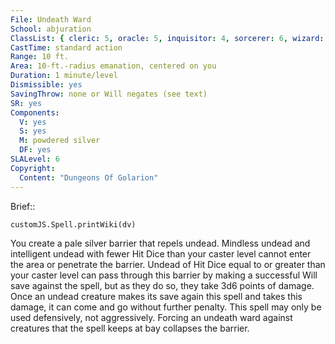 ```yaml
---
File: Undeath Ward
School: abjuration
ClassList: { cleric: 5, oracle: 5, inquisitor: 4, sorcerer: 6, wizard: 6, witch: 6 }
CastTime: standard action
Range: 10 ft.
Area: 10-ft.-radius emanation, centered on you
Duration: 1 minute/level
Dismissible: yes
SavingThrow: none or Will negates (see text)
SR: yes
Components:
  V: yes
  S: yes
  M: powdered silver
  DF: yes
SLALevel: 6
Copyright:
  Content: "Dungeons Of Golarion"
---
```

Brief:: 

```dataviewjs
customJS.Spell.printWiki(dv)
```

You create a pale silver barrier that repels undead. Mindless undead and intelligent undead with fewer Hit Dice than your caster level cannot enter the area or penetrate the barrier.  Undead of Hit Dice equal to or greater than your caster level can pass through this barrier by making a successful Will save against the spell, but as they do so, they take 3d6 points of damage. Once an undead creature makes its save again this spell and takes this damage, it can come and go without further penalty. This spell may only be used defensively, not aggressively. Forcing an undeath ward against creatures that the spell keeps at bay collapses the barrier.
